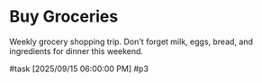 # Buy Groceries

Weekly grocery shopping trip. Don't forget milk, eggs, bread, and ingredients for dinner this weekend.

#task [2025/09/15 06:00:00 PM] #p3
